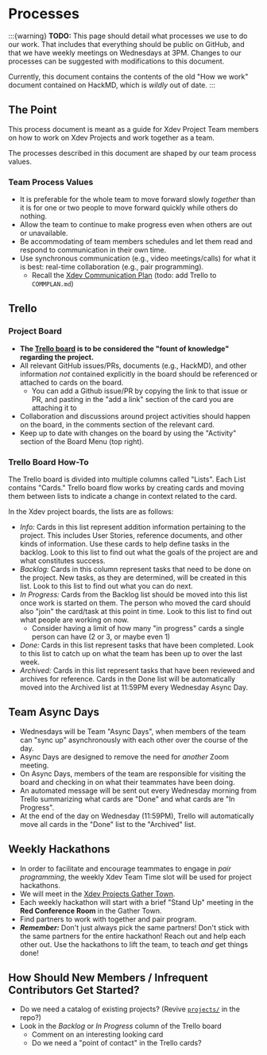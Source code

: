 # Processes

:::{warning} **TODO:**
This page should detail what processes we use to do our work.  That includes
that everything should be public on GitHub, and that we have weekly meetings
on Wednesdays at 3PM.  Changes to our processes can be suggested with modifications
to this document.

Currently, this document contains the contents of the old "How we work" document
contained on HackMD, which is *wildly* out of date.
:::

## The Point

This process document is meant as a guide for Xdev Project Team members on how to work on Xdev Projects and work together as a team.

The processes described in this document are shaped by our team process values.

### Team Process Values

- It is preferable for the whole team to move forward slowly *together* than it is for one or two people to move forward quickly while others do nothing.
- Allow the team to continue to make progress even when others are out or unavailable.
- Be accommodating of team members schedules and let them read and respond to communication in their own time.
- Use synchronous communication (e.g., video meetings/calls) for what it is best: real-time collaboration (e.g., pair programming).
    - Recall the [Xdev Communication Plan](https://github.com/NCAR/xdev/blob/main/COMMPLAN.md) (todo: add Trello to `COMMPLAN.md`)


## Trello

### Project Board

- **The [Trello board](https://trello.com/b/ul7PB0wv/xdev-team) is to be considered the "fount of knowledge" regarding the project.**
- All relevant GitHub issues/PRs, documents (e.g., HackMD), and other information *not* contained explicitly in the board should be referenced or attached to cards on the board.
    - You can add a Github issue/PR by copying the link to that issue or PR, and pasting in the "add a link" section of the card you are attaching it to
- Collaboration and discussions around project activities should happen on the board, in the comments section of the relevant card.
- Keep up to date with changes on the board by using the "Activity" section of the Board Menu (top right).

### Trello Board How-To

The Trello board is divided into multiple columns called "Lists".  Each List contains "Cards."  Trello board flow works by creating cards and moving them between lists to indicate a change in context related to the card.

In the Xdev project boards, the lists are as follows:

- *Info:* Cards in this list represent addition information pertaining to the project.  This includes User Stories, reference documents, and other kinds of information.  Use these cards to help define tasks in the backlog.  Look to this list to find out what the goals of the project are and what constitutes success.
- *Backlog:* Cards in this column represent tasks that need to be done on the project. New tasks, as they are determined, will be created in this list.  Look to this list to find out what you can do next.
- *In Progress:* Cards from the Backlog list should be moved into this list once work is started on them.  The person who moved the card should also "join" the card/task at this point in time.  Look to this list to find out what people are working on now.
    - Consider having a limit of how many "in progress" cards a single person can have (2 or 3, or maybe even 1)
- *Done:* Cards in this list represent tasks that have been completed.  Look to this list to catch up on what the team has been up to over the last week.
- *Archived:* Cards in this list represent tasks that have been reviewed and archives for reference.  Cards in the Done list will be automatically moved into the Archived list at 11:59PM every Wednesday Async Day.

## Team Async Days

- Wednesdays will be Team "Async Days", when members of the team can "sync up" asynchronously with each other over the course of the day.
- Async Days are designed to remove the need for *another* Zoom meeting.
- On Async Days, members of the team are responsible for visiting the board and checking in on what their teammates have been doing.
- An automated message will be sent out every Wednesday morning from Trello summarizing what cards are "Done" and what cards are "In Progress".
- At the end of the day on Wednesday (11:59PM), Trello will automatically move all cards in the "Done" list to the "Archived" list.


## Weekly Hackathons

- In order to facilitate and encourage teammates to engage in *pair programming*, the weekly Xdev Team Time slot will be used for project hackathons.
- We will meet in the [Xdev Projects Gather Town](https://gather.town/app/NF3AQ5keuLywswp2/xdev-projects).
- Each weekly hackathon will start with a brief "Stand Up" meeting in the **Red Conference Room** in the Gather Town.
- Find partners to work with together and pair program.
- ***Remember:*** Don't just always pick the same partners!  Don't stick with the same partners for the entire hackathon!  Reach out and help each other out.  Use the hackathons to lift the team, to teach *and* get things done!

## How Should New Members / Infrequent Contributors Get Started?

- Do we need a catalog of existing projects? (Revive [`projects/`](https://github.com/NCAR/xdev/blob/main/projects/active) in the repo?)
- Look in the *Backlog* or *In Progress* column of the Trello board
    - Comment on an interesting looking card
    - Do we need a "point of contact" in the Trello cards?
